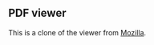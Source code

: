## PDF viewer

This is a clone of the viewer from [Mozilla](https://github.com/mozilla/pdf.js/releases).
